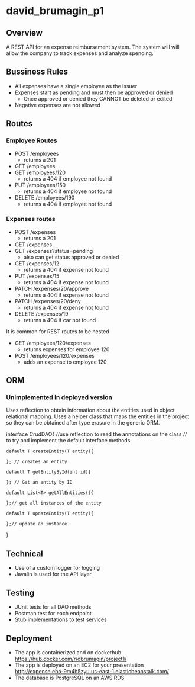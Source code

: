 # david_brumagin_p1

## Overview
A REST API for an expense reimbursement system. The system will will allow the company to track expenses and analyze spending. 

## Bussiness Rules
- All expenses have a single employee as the issuer
- Expenses start as pending and must then be approved or denied
  - Once approved or denied they CANNOT be deleted or edited
- Negative expenses are not allowed

## Routes

### Employee Routes
- POST /employees 
  - returns a 201
- GET /employees
- GET /employees/120
  - returns a 404 if employee not found
- PUT /employees/150
  - returns a 404 if employee not found
- DELETE /employees/190
  - returns a 404 if employee not found


### Expenses routes
- POST /expenses 
  - returns a 201
- GET /expenses
- GET /expenses?status=pending
  - also can get status approved or denied
- GET /expenses/12
  - returns a 404 if expense not found
- PUT /expenses/15
  - returns a 404 if expense not found
- PATCH /expenses/20/approve
  - returns a 404 if expense not found
- PATCH /expenses/20/deny
  - returns a 404 if expense not found
- DELETE /expenses/19
  - returns a 404 if car not found

It is common for REST routes to be nested 
- GET /employees/120/expenses
  - returns expenses for employee 120
- POST /employees/120/expenses
  - adds an expense to employee 120

## ORM
### Unimplemented in deployed version

Uses reflection to obtain information about the entities used in object relational mapping.
Uses a helper class that maps the entities in the project so they can be obtained after type erasure in the generic ORM.

interface CrudDAO<T>{
    //use reflection to read the annotations on the class
    // to try and implement the default interface methods

    default T createEntity(T entity){

    }; // creates an entity

    default T getEntityById(int id){
        
    }; // Get an entity by ID

    default List<T> getAllEntities(){

    };// get all instances of the entity

    default T updateEntity(T entity){

    };// update an instance 
}

## Technical
- Use of a custom logger for logging
- Javalin is used for the API layer

## Testing
- JUnit tests for all DAO methods
- Postman test for each endpoint
- Stub implementations to test services

## Deployment
- The app is containerized and on dockerhub https://hub.docker.com/r/dbrumagin/project1/
- The app is deployed on an EC2 for your presentation http://expense.eba-9m4h5zyu.us-east-1.elasticbeanstalk.com/
- The database is PostgreSQL on an AWS RDS
